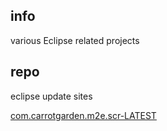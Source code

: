 ## info

various Eclipse related projects

## repo

eclipse update sites
 
[com.carrotgarden.m2e.scr-LATEST](http://carrot-garden.github.com/carrot-eclipse/repository/com.carrotgarden.m2e.scr-LATEST/)
